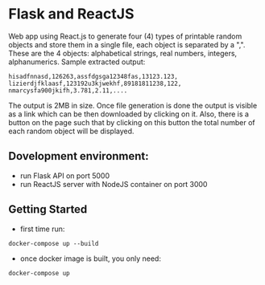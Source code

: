 # Flask and ReactJS

Web app using React.js to generate four (4) types of printable random objects and store them in a single file, each object is separated by a ",".  These are the 4 objects: alphabetical strings, real numbers, integers, alphanumerics.
Sample extracted output:

```
hisadfnnasd,126263,assfdgsga12348fas,13123.123, 
lizierdjfklaasf,123192u3kjwekhf,89181811238,122, 
nmarcysfa900jkifh,3.781,2.11,....
```

The output is 2MB in size. Once file generation is done the output is visible as a link which can be then downloaded by clicking on it. Also, there is a button on the page such that by clicking on this button the total number of each random object will be displayed.


## Dovelopment environment:

- run Flask API on port 5000
- run ReactJS server with NodeJS container on port 3000

## Getting Started
- first time run:
```
docker-compose up --build
```
- once docker image is built, you only need:
```
docker-compose up
```



